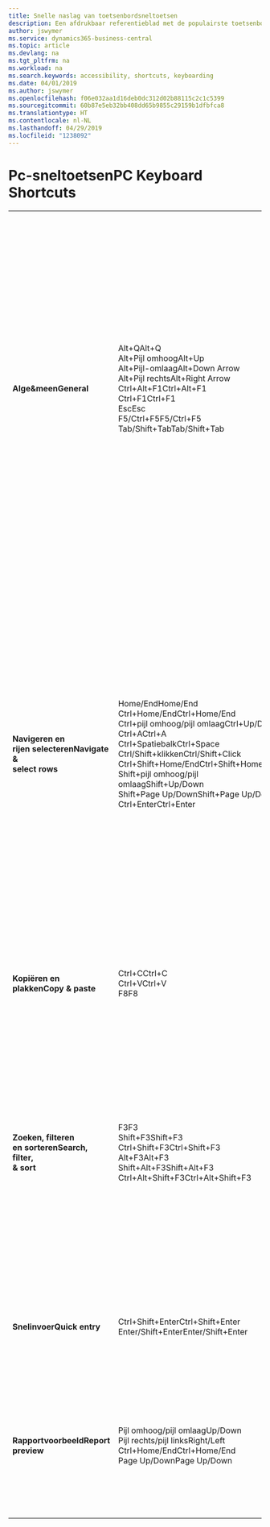 ```yaml
---
title: Snelle naslag van toetsenbordsneltoetsen
description: Een afdrukbaar referentieblad met de populairste toetsenbordsneltoetsen.
author: jswymer
ms.service: dynamics365-business-central
ms.topic: article
ms.devlang: na
ms.tgt_pltfrm: na
ms.workload: na
ms.search.keywords: accessibility, shortcuts, keyboarding
ms.date: 04/01/2019
ms.author: jswymer
ms.openlocfilehash: f06e032aa1d16deb0dc312d02b88115c2c1c5399
ms.sourcegitcommit: 60b87e5eb32bb408dd65b9855c29159b1dfbfca8
ms.translationtype: HT
ms.contentlocale: nl-NL
ms.lasthandoff: 04/29/2019
ms.locfileid: "1238092"
---
```

# <a name="pc-keyboard-shortcuts"></a><span data-ttu-id="314bc-103">Pc-sneltoetsen</span><span class="sxs-lookup"><span data-stu-id="314bc-103">PC Keyboard Shortcuts</span></span>

||||  
|----------------|-----------|----------------|
|<span data-ttu-id="314bc-104">**Alge&meen**</span><span class="sxs-lookup"><span data-stu-id="314bc-104">**General**</span></span>|<span data-ttu-id="314bc-105">Alt+Q</span><span class="sxs-lookup"><span data-stu-id="314bc-105">Alt+Q</span></span><br /><span data-ttu-id="314bc-106">Alt+Pijl omhoog</span><span class="sxs-lookup"><span data-stu-id="314bc-106">Alt+Up</span></span><br /><span data-ttu-id="314bc-107">Alt+Pijl-omlaag</span><span class="sxs-lookup"><span data-stu-id="314bc-107">Alt+Down Arrow</span></span><br /><span data-ttu-id="314bc-108">Alt+Pijl rechts</span><span class="sxs-lookup"><span data-stu-id="314bc-108">Alt+Right Arrow</span></span><br /><span data-ttu-id="314bc-109">Ctrl+Alt+F1</span><span class="sxs-lookup"><span data-stu-id="314bc-109">Ctrl+Alt+F1</span></span><br /><span data-ttu-id="314bc-110">Ctrl+F1</span><span class="sxs-lookup"><span data-stu-id="314bc-110">Ctrl+F1</span></span><br /><span data-ttu-id="314bc-111">Esc</span><span class="sxs-lookup"><span data-stu-id="314bc-111">Esc</span></span><br /><span data-ttu-id="314bc-112">F5/Ctrl+F5</span><span class="sxs-lookup"><span data-stu-id="314bc-112">F5/Ctrl+F5</span></span><br /><span data-ttu-id="314bc-113">Tab/Shift+Tab</span><span class="sxs-lookup"><span data-stu-id="314bc-113">Tab/Shift+Tab</span></span><br />|<span data-ttu-id="314bc-114">**Vertel me** openen</span><span class="sxs-lookup"><span data-stu-id="314bc-114">Open **Tell me**</span></span><br /><span data-ttu-id="314bc-115">Knopinfo openen of validatiefout</span><span class="sxs-lookup"><span data-stu-id="314bc-115">Open tooltip or validation error</span></span><br /><span data-ttu-id="314bc-116">Een vervolgkeuzelijst of opzoekactie openen</span><span class="sxs-lookup"><span data-stu-id="314bc-116">Open a drop-down or look up</span></span><br /><span data-ttu-id="314bc-117">De transacties voor de berekende waarde weergeven</span><span class="sxs-lookup"><span data-stu-id="314bc-117">See the transactions for calculated value</span></span><br /><span data-ttu-id="314bc-118">De pagina inspecteren</span><span class="sxs-lookup"><span data-stu-id="314bc-118">Inspect the page</span></span><br /><span data-ttu-id="314bc-119">Help voor de pagina openen</span><span class="sxs-lookup"><span data-stu-id="314bc-119">Open help for the page</span></span><br /><span data-ttu-id="314bc-120">De huidige pagina of vervolgkeuzelijst sluiten.</span><span class="sxs-lookup"><span data-stu-id="314bc-120">Close the current page or drop-down</span></span><br /><span data-ttu-id="314bc-121">Pagina vernieuwen/opnieuw laden</span><span class="sxs-lookup"><span data-stu-id="314bc-121">Refresh/reload page</span></span><br /><span data-ttu-id="314bc-122">Focus verplaatsen naar volgende/vorige element</span><span class="sxs-lookup"><span data-stu-id="314bc-122">Move focus to the next/previous element</span></span>|
|<span data-ttu-id="314bc-123">**Navigeren en<br />rijen selecteren**</span><span class="sxs-lookup"><span data-stu-id="314bc-123">**Navigate &<br />select rows**</span></span>| <span data-ttu-id="314bc-124">Home/End</span><span class="sxs-lookup"><span data-stu-id="314bc-124">Home/End</span></span><br /><span data-ttu-id="314bc-125">Ctrl+Home/End</span><span class="sxs-lookup"><span data-stu-id="314bc-125">Ctrl+Home/End</span></span> <br /><span data-ttu-id="314bc-126">Ctrl+pijl omhoog/pijl omlaag</span><span class="sxs-lookup"><span data-stu-id="314bc-126">Ctrl+Up/Down</span></span><br /><span data-ttu-id="314bc-127">Ctrl+A</span><span class="sxs-lookup"><span data-stu-id="314bc-127">Ctrl+A</span></span> <br /><span data-ttu-id="314bc-128">Ctrl+Spatiebalk</span><span class="sxs-lookup"><span data-stu-id="314bc-128">Ctrl+Space</span></span><br /><span data-ttu-id="314bc-129">Ctrl/Shift+klikken</span><span class="sxs-lookup"><span data-stu-id="314bc-129">Ctrl/Shift+Click</span></span><br /><span data-ttu-id="314bc-130">Ctrl+Shift+Home/End</span><span class="sxs-lookup"><span data-stu-id="314bc-130">Ctrl+Shift+Home/End</span></span><br /><span data-ttu-id="314bc-131">Shift+pijl omhoog/pijl omlaag</span><span class="sxs-lookup"><span data-stu-id="314bc-131">Shift+Up/Down</span></span><br /><span data-ttu-id="314bc-132">Shift+Page Up/Down</span><span class="sxs-lookup"><span data-stu-id="314bc-132">Shift+Page Up/Down</span></span><br /><span data-ttu-id="314bc-133">Ctrl+Enter</span><span class="sxs-lookup"><span data-stu-id="314bc-133">Ctrl+Enter</span></span>| <span data-ttu-id="314bc-134">Naar het eerste/laatste veld gaan</span><span class="sxs-lookup"><span data-stu-id="314bc-134">Go to first/last field</span></span><br /><span data-ttu-id="314bc-135">Naar de eerste/laatste rij gaan</span><span class="sxs-lookup"><span data-stu-id="314bc-135">Go to first/last row</span></span><br /><span data-ttu-id="314bc-136">Navigeren zonder de selectie te verliezen</span><span class="sxs-lookup"><span data-stu-id="314bc-136">Navigate without losing selection</span></span><br /><span data-ttu-id="314bc-137">Alles selecteren</span><span class="sxs-lookup"><span data-stu-id="314bc-137">Select all</span></span><br /><span data-ttu-id="314bc-138">Selectie in-/uitschakelen</span><span class="sxs-lookup"><span data-stu-id="314bc-138">Toggle row selection</span></span><br /> <span data-ttu-id="314bc-139">De rij(en) toevoegen aan de selectie</span><span class="sxs-lookup"><span data-stu-id="314bc-139">Add the row/rows to the selection</span></span><br /><span data-ttu-id="314bc-140">Selectie uitbreiden naar eerste/laatste rij</span><span class="sxs-lookup"><span data-stu-id="314bc-140">Extend selection to first/last row</span></span><br /><span data-ttu-id="314bc-141">Rij toevoegen boven/onder selectie</span><span class="sxs-lookup"><span data-stu-id="314bc-141">Add row above/below to selection</span></span><br /><span data-ttu-id="314bc-142">Zichtbare rijen boven/onder selecteren</span><span class="sxs-lookup"><span data-stu-id="314bc-142">Select visible rows above/below</span></span> <br /><span data-ttu-id="314bc-143">Focus uit de lijst verplaatsen</span><span class="sxs-lookup"><span data-stu-id="314bc-143">Focus out of the list</span></span>|
|<span data-ttu-id="314bc-144">**Kopiëren en plakken**</span><span class="sxs-lookup"><span data-stu-id="314bc-144">**Copy & paste**</span></span>|<span data-ttu-id="314bc-145">Ctrl+C</span><span class="sxs-lookup"><span data-stu-id="314bc-145">Ctrl+C</span></span><br /><span data-ttu-id="314bc-146">Ctrl+V</span><span class="sxs-lookup"><span data-stu-id="314bc-146">Ctrl+V</span></span><br /><span data-ttu-id="314bc-147">F8</span><span class="sxs-lookup"><span data-stu-id="314bc-147">F8</span></span>|<span data-ttu-id="314bc-148">Rijen kopiëren</span><span class="sxs-lookup"><span data-stu-id="314bc-148">Copy rows</span></span><br /><span data-ttu-id="314bc-149">Rijen plakken</span><span class="sxs-lookup"><span data-stu-id="314bc-149">Paste rows</span></span><br /><span data-ttu-id="314bc-150">Veld erboven naar huidige rij kopiëren</span><span class="sxs-lookup"><span data-stu-id="314bc-150">Copy field above into current row</span></span>|
|<span data-ttu-id="314bc-151">**Zoeken, filteren <br />en sorteren**</span><span class="sxs-lookup"><span data-stu-id="314bc-151">**Search, filter, <br />& sort**</span></span>|<span data-ttu-id="314bc-152">F3</span><span class="sxs-lookup"><span data-stu-id="314bc-152">F3</span></span><br /><span data-ttu-id="314bc-153">Shift+F3</span><span class="sxs-lookup"><span data-stu-id="314bc-153">Shift+F3</span></span><br /><span data-ttu-id="314bc-154">Ctrl+Shift+F3</span><span class="sxs-lookup"><span data-stu-id="314bc-154">Ctrl+Shift+F3</span></span><br /><span data-ttu-id="314bc-155">Alt+F3</span><span class="sxs-lookup"><span data-stu-id="314bc-155">Alt+F3</span></span><br /><span data-ttu-id="314bc-156">Shift+Alt+F3</span><span class="sxs-lookup"><span data-stu-id="314bc-156">Shift+Alt+F3</span></span><br /><span data-ttu-id="314bc-157">Ctrl+Alt+Shift+F3</span><span class="sxs-lookup"><span data-stu-id="314bc-157">Ctrl+Alt+Shift+F3</span></span>|<span data-ttu-id="314bc-158">Zoeken in-/uitschakelen</span><span class="sxs-lookup"><span data-stu-id="314bc-158">Toggle search</span></span><br /><span data-ttu-id="314bc-159">Filterdeelvenster in-/uitschakelen; focus op veldfilters</span><span class="sxs-lookup"><span data-stu-id="314bc-159">Toggle filter pane; focus on field filters</span></span><br /><span data-ttu-id="314bc-160">Filterdeelvenster in-/uitschakelen; focus op totalenfilters</span><span class="sxs-lookup"><span data-stu-id="314bc-160">Toggle filter pane; focus on totals filters</span></span><br /><span data-ttu-id="314bc-161">Filteren op geselecteerde celwaarde</span><span class="sxs-lookup"><span data-stu-id="314bc-161">Filter on selected cell value</span></span><br /><span data-ttu-id="314bc-162">Filter op een geselecteerd veld toevoegen</span><span class="sxs-lookup"><span data-stu-id="314bc-162">Add filter on selected field</span></span><br /><span data-ttu-id="314bc-163">Filters opnieuw instellen</span><span class="sxs-lookup"><span data-stu-id="314bc-163">Reset filters</span></span>|
|<span data-ttu-id="314bc-164">**Snelinvoer**</span><span class="sxs-lookup"><span data-stu-id="314bc-164">**Quick entry**</span></span>|<span data-ttu-id="314bc-165">Ctrl+Shift+Enter</span><span class="sxs-lookup"><span data-stu-id="314bc-165">Ctrl+Shift+Enter</span></span><br /><span data-ttu-id="314bc-166">Enter/Shift+Enter</span><span class="sxs-lookup"><span data-stu-id="314bc-166">Enter/Shift+Enter</span></span>|<span data-ttu-id="314bc-167">Naar volgende snelinvoerveld buiten een lijst gaan</span><span class="sxs-lookup"><span data-stu-id="314bc-167">Go to next Quick Entry field outside a list</span></span><br /><span data-ttu-id="314bc-168">Naar volgende/vorige snelinvoerveld gaan</span><span class="sxs-lookup"><span data-stu-id="314bc-168">Go to next/previous Quick Entry field</span></span>|
|<span data-ttu-id="314bc-169">**Rapportvoorbeeld**</span><span class="sxs-lookup"><span data-stu-id="314bc-169">**Report preview**</span></span>|<span data-ttu-id="314bc-170">Pijl omhoog/pijl omlaag</span><span class="sxs-lookup"><span data-stu-id="314bc-170">Up/Down</span></span><br /><span data-ttu-id="314bc-171">Pijl rechts/pijl links</span><span class="sxs-lookup"><span data-stu-id="314bc-171">Right/Left</span></span><br /><span data-ttu-id="314bc-172">Ctrl+Home/End</span><span class="sxs-lookup"><span data-stu-id="314bc-172">Ctrl+Home/End</span></span><br /><span data-ttu-id="314bc-173">Page Up/Down</span><span class="sxs-lookup"><span data-stu-id="314bc-173">Page Up/Down</span></span>|<span data-ttu-id="314bc-174">Omlaag en omlaag schuiven op de pagina</span><span class="sxs-lookup"><span data-stu-id="314bc-174">Scroll up and down the page</span></span><br /><span data-ttu-id="314bc-175">Naar rechts/links schuiven</span><span class="sxs-lookup"><span data-stu-id="314bc-175">Scroll to the right/left</span></span> <br /><span data-ttu-id="314bc-176">Naar de eerste/laatste pagina gaan</span><span class="sxs-lookup"><span data-stu-id="314bc-176">Go to the first/last page</span></span><br /><span data-ttu-id="314bc-177">Naar de vorige/volgende pagina gaan</span><span class="sxs-lookup"><span data-stu-id="314bc-177">Go to the previous/next page</span></span>|
